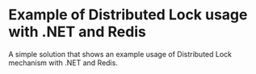 # Example of Distributed Lock usage with .NET and Redis

A simple solution that shows an example usage of Distributed Lock mechanism with .NET and Redis.
